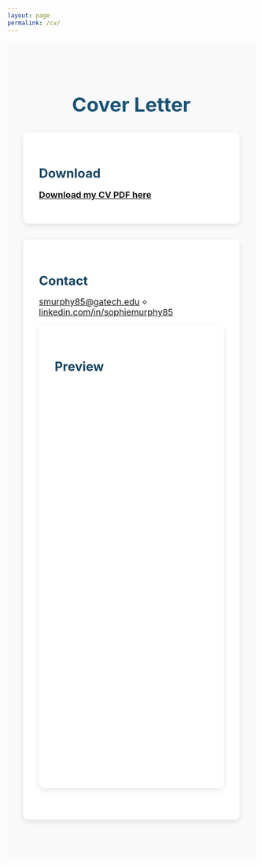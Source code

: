 ```yaml
---
layout: page
permalink: /cv/
---
```


<div class="section-wrapper">
  <h1 class="section-title">Cover Letter</h1>

  <div class="project">
    <h2>Download</h2>
    <p><a href="/assets/Sophie_Murphy_Cover_Letter.pdf" target="_blank"><strong>Download my CV PDF here</strong></a></p>
  </div>

  <div class="project">
    <h2>Contact</h2>
    <p><a href="mailto:smurphy85@gatech.edu">smurphy85@gatech.edu</a>    ⋄    <a href="https://www.linkedin.com/in/sophiemurphy85/">linkedin.com/in/sophiemurphy85</a> 


  <div class="project">
    <h2>Preview</h2>
    <iframe src="/assets/Sophie_Murphy_Cover_Letter.pdf" width="100%" height="800px" style="border: none;">
      This browser does not support PDFs. Please download the PDF to view it: 
      <a href="/assets/Sophie_Murphy_Cover_Letter.pdf">Download PDF</a>
    </iframe>
</div>

<style>
.section-wrapper {
  padding: 3rem 2rem;
  background-color: #f9f9f9;
}

.section-title {
  font-size: 2.5rem;
  color: #1a5276;
  margin-bottom: 2rem;
  text-align: center;
}

.project {
  background: white;
  border-radius: 10px;
  padding: 2rem;
  margin-bottom: 2rem;
  box-shadow: 0 4px 12px rgba(0, 0, 0, 0.1);
}

.project h2 {
  font-size: 1.6rem;
  color: #154360;
  margin-bottom: 0.5rem;
}

.project p {
  font-size: 1.1rem;
  color: #444;
  margin-bottom: 1rem;
}
</style>
